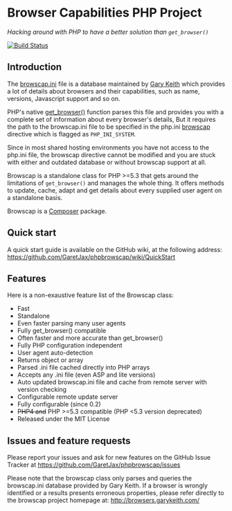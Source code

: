 Browser Capabilities PHP Project
================================

_Hacking around with PHP to have a better solution than `get_browser()`_

[![Build Status](https://secure.travis-ci.org/sgrodzicki/phpbrowscap.png)](http://travis-ci.org/sgrodzicki/phpbrowscap)

Introduction
------------

The [browscap.ini](http://browsers.garykeith.com/downloads.asp) file is a
database maintained by [Gary Keith](http://browsers.garykeith.com/) which
provides a lot of details about browsers and their capabilities, such as name,
versions, Javascript support and so on.

PHP's native [get_browser()](http://php.net/get_browser) function parses this
file and provides you with a complete set of information about every browser's
details, But it requires the path to the browscap.ini file to be specified in
the php.ini [browscap](http://ch2.php.net/manual/en/ref.misc.php#ini.browscap)
directive which is flagged as `PHP_INI_SYSTEM`.

Since in most shared hosting environments you have not access to the php.ini
file, the browscap directive cannot be modified and you are stuck with either
and outdated database or without browscap support at all.

Browscap is a standalone class for PHP >=5.3 that gets around the limitations of
`get_browser()` and manages the whole thing.
It offers methods to update, cache, adapt and get details about every supplied
user agent on a standalone basis.

Browscap is a [Composer](http://packagist.org/about-composer) package.


Quick start
-----------

A quick start guide is available on the GitHub wiki, at the following address:
https://github.com/GaretJax/phpbrowscap/wiki/QuickStart


Features
--------

Here is a non-exaustive feature list of the Browscap class:

 * Fast
 * Standalone
 * Even faster parsing many user agents
 * Fully get_browser() compatible
 * Often faster and more accurate than get_browser()
 * Fully PHP configuration independent
 * User agent auto-detection
 * Returns object or array
 * Parsed .ini file cached directly into PHP arrays
 * Accepts any .ini file (even ASP and lite versions)
 * Auto updated browscap.ini file and cache from remote server with version checking
 * Configurable remote update server
 * Fully configurable (since 0.2)
 * <del>PHP4 and</del> PHP >=5.3 compatible (PHP <5.3 version deprecated)
 * Released under the MIT License


Issues and feature requests
---------------------------

Please report your issues and ask for new features on the GitHub Issue Tracker
at https://github.com/GaretJax/phpbrowscap/issues

Please note that the browscap class only parses and queries the browscap.ini
database provided by Gary Keith. If a browser is wrongly identified or a results
presents erroneous properties, please refer directly to the browscap project
homepage at: http://browsers.garykeith.com/
